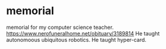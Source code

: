 # memorial
memorial for my computer science teacher.  https://www.nerofuneralhome.net/obituary/3189814
He taught autonomoous ubiquitous robotics.
He taught hyper-card.
